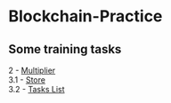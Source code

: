 # Blockchain-Practice
## Some training tasks
2 - [Multiplier](https://github.com/ivnik20/Blockchain-Practice/blob/main/multiplier.sol) <br />
3.1 - [Store](https://github.com/ivnik20/Blockchain-Practice/blob/main/Store%20Queue.sol) <br />
3.2 - [Tasks List](https://github.com/ivnik20/Blockchain-Practice/blob/main/Tasks%20List.sol) <br />
